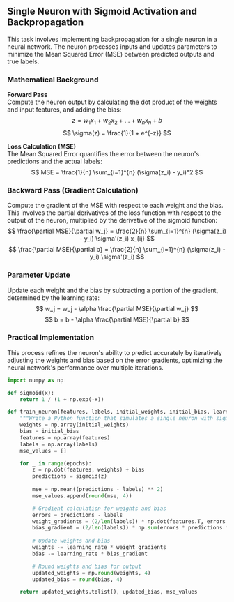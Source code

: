 ## Single Neuron with Sigmoid Activation and Backpropagation

This task involves implementing backpropagation for a single neuron in a neural network. The neuron processes inputs and updates parameters to minimize the Mean Squared Error (MSE) between predicted outputs and true labels.

### Mathematical Background

**Forward Pass**  
Compute the neuron output by calculating the dot product of the weights and input features, and adding the bias:
$$
z = w_1x_1 + w_2x_2 + \dots + w_nx_n + b
$$
$$
\sigma(z) = \frac{1}{1 + e^{-z}}
$$

**Loss Calculation (MSE)**  
The Mean Squared Error quantifies the error between the neuron's predictions and the actual labels:
$$
MSE = \frac{1}{n} \sum_{i=1}^{n} (\sigma(z_i) - y_i)^2
$$

### Backward Pass (Gradient Calculation)
Compute the gradient of the MSE with respect to each weight and the bias. This involves the partial derivatives of the loss function with respect to the output of the neuron, multiplied by the derivative of the sigmoid function:
$$
\frac{\partial MSE}{\partial w_j} = \frac{2}{n} \sum_{i=1}^{n} (\sigma(z_i) - y_i) \sigma'(z_i) x_{ij}
$$
$$
\frac{\partial MSE}{\partial b} = \frac{2}{n} \sum_{i=1}^{n} (\sigma(z_i) - y_i) \sigma'(z_i)
$$

### Parameter Update
Update each weight and the bias by subtracting a portion of the gradient, determined by the learning rate:
$$
w_j = w_j - \alpha \frac{\partial MSE}{\partial w_j}
$$
$$
b = b - \alpha \frac{\partial MSE}{\partial b}
$$

### Practical Implementation
This process refines the neuron's ability to predict accurately by iteratively adjusting the weights and bias based on the error gradients, optimizing the neural network's performance over multiple iterations.

```python
import numpy as np

def sigmoid(x):
    return 1 / (1 + np.exp(-x))

def train_neuron(features, labels, initial_weights, initial_bias, learning_rate, epochs):
    """Write a Python function that simulates a single neuron with sigmoid activation, and implements backpropagation to update the neuron's weights and bias. """
    weights = np.array(initial_weights)
    bias = initial_bias
    features = np.array(features)
    labels = np.array(labels)
    mse_values = []

    for _ in range(epochs):
        z = np.dot(features, weights) + bias
        predictions = sigmoid(z)
        
        mse = np.mean((predictions - labels) ** 2)
        mse_values.append(round(mse, 4))

        # Gradient calculation for weights and bias
        errors = predictions - labels
        weight_gradients = (2/len(labels)) * np.dot(features.T, errors * predictions * (1 - predictions))
        bias_gradient = (2/len(labels)) * np.sum(errors * predictions * (1 - predictions))
        
        # Update weights and bias
        weights -= learning_rate * weight_gradients
        bias -= learning_rate * bias_gradient

        # Round weights and bias for output
        updated_weights = np.round(weights, 4)
        updated_bias = round(bias, 4)

    return updated_weights.tolist(), updated_bias, mse_values
```